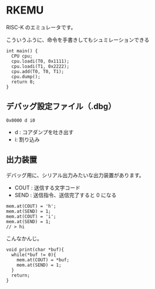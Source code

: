 # RKEMU

RISC-K のエミュレータです。

こういうふうに、命令を手書きしてもシュミレーションできる

```C:
int main() {
  CPU cpu;
  cpu.loadi(T0, 0x1111);
  cpu.loadi(T1, 0x2222);
  cpu.add(T0, T0, T1);
  cpu.dump();
  return 0;
}
```

## デバッグ設定ファイル（.dbg）

```
0x0000 d i0
```

- d : コアダンプを吐き出す
- i: 割り込み

## 出力装置

デバッグ用に、シリアル出力みたいな出力装置があります。

- COUT : 送信する文字コード
- SEND : 送信指令、送信完了すると 0 になる

```C:
mem.at(COUT) = 'h';
mem.at(SEND) = 1;
mem.at(COUT) = 'i';
mem.at(SEND) = 1;
// > hi
```

こんなかんじ。

```C:
void print(char *buf){
  while(*buf != 0){
    mem.at(COUT) = *buf;
    mem.at(SEND) = 1;
  }
  return;
}
```
